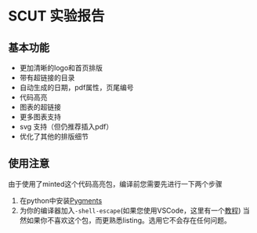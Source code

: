 # SCUT 实验报告
## 基本功能
+ 更加清晰的logo和首页排版
+ 带有超链接的目录
+ 自动生成的日期，pdf属性，页尾编号
+ 代码高亮
+ 图表的超链接
+ 更多图表支持
+ svg 支持（但仍推荐插入pdf）
+ 优化了其他的排版细节

## 使用注意
由于使用了minted这个代码高亮包，编译前您需要先进行一下两个步骤
1. 在python中安装[Pygments](https://pygments.org/)
2. 为你的编译器加入`-shell-escape`(如果您使用VSCode，这里有一个[教程](https://github.com/James-Yu/LaTeX-Workshop/issues/455))
当然如果你不喜欢这个包，而更熟悉listing。选用它不会存在任何问题。
